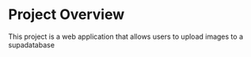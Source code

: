 # Project Overview

This project is a web application that allows users to upload images to a supadatabase